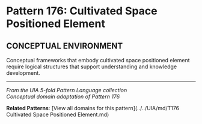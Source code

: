 # Pattern 176: Cultivated Space Positioned Element

## CONCEPTUAL ENVIRONMENT

Conceptual frameworks that embody cultivated space positioned element require logical structures that support understanding and knowledge development.

---

*From the UIA 5-fold Pattern Language collection*  
*Conceptual domain adaptation of Pattern 176*

**Related Patterns**: [View all domains for this pattern](../../UIA/md/T176 Cultivated Space Positioned Element.md)